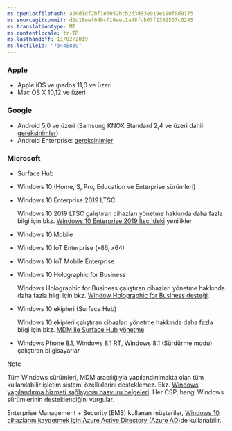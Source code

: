 ```yaml
---
ms.openlocfilehash: a20d1df2bf1e5052bcb2d3d83e919e190f8d9175
ms.sourcegitcommit: d2d18eef64bcf16eec1a48fcb67f1362537c0245
ms.translationtype: MT
ms.contentlocale: tr-TR
ms.lasthandoff: 11/02/2019
ms.locfileid: "73445889"
---
```



### <a name="apple"></a>Apple
- Apple iOS ve ıpados 11,0 ve üzeri
- Mac OS X 10,12 ve üzeri

### <a name="google"></a>Google
- Android 5,0 ve üzeri (Samsung KNOX Standard 2,4 ve üzeri dahil: [gereksinimler](https://www.samsungknox.com/en/knox-platform/supported-devices/2.4+))
- Android Enterprise: [gereksinimler](https://support.google.com/work/android/topic/9428066)

### <a name="microsoft"></a>Microsoft

- Surface Hub
- Windows 10 (Home, S, Pro, Education ve Enterprise sürümleri)
- Windows 10 Enterprise 2019 LTSC

  Windows 10 2019 LTSC çalıştıran cihazları yönetme hakkında daha fazla bilgi için bkz. [Windows 10 Enterprise 2019 ltsc 'deki](https://docs.microsoft.com/windows/whats-new/ltsc/whats-new-windows-10-2019) yenilikler
  
- Windows 10 Mobile
- Windows 10 IoT Enterprise (x86, x64)
- Windows 10 IoT Mobile Enterprise
- Windows 10 Holographic for Business

  Windows Holographic for Business çalıştıran cihazları yönetme hakkında daha fazla bilgi için bkz. [Window Holographic for Business desteği](../fundamentals/windows-holographic-for-business.md).

- Windows 10 ekipleri (Surface Hub)

   Windows 10 ekipleri çalıştıran cihazları yönetme hakkında daha fazla bilgi için bkz. [MDM ile Surface Hub yönetme](https://docs.microsoft.com/surface-hub/manage-settings-with-mdm-for-surface-hub)
- Windows Phone 8.1, Windows 8.1 RT, Windows 8.1 (Sürdürme modu) çalıştıran bilgisayarlar

> [!NOTE]
> Tüm Windows sürümleri, MDM aracılığıyla yapılandırılmakta olan tüm kullanılabilir işletim sistemi özelliklerini desteklemez. Bkz. [Windows yapılandırma hizmeti sağlayıcısı başvuru belgeleri](https://docs.microsoft.com/windows/configuration/provisioning-packages/how-it-pros-can-use-configuration-service-providers). Her CSP, hangi Windows sürümlerinin desteklendiğini vurgular.

Enterprise Management + Security (EMS) kullanan müşteriler, [Windows 10 cihazlarını kaydetmek için Azure Active Directory (Azure AD)](/intune/windows-enroll)de kullanabilir.


